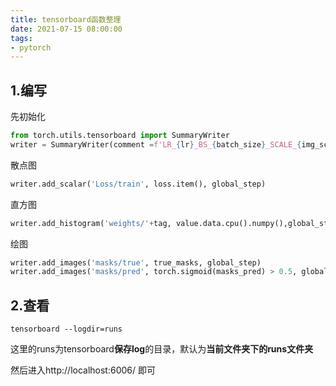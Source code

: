 ```yaml
---
title: tensorboard函数整理
date: 2021-07-15 08:00:00
tags:  
- pytorch
---
```




## 1.编写

先初始化

```python
from torch.utils.tensorboard import SummaryWriter
writer = SummaryWriter(comment =f'LR_{lr}_BS_{batch_size}_SCALE_{img_scale}')
```

散点图

```python
writer.add_scalar('Loss/train', loss.item(), global_step) 
```

直方图

```python
writer.add_histogram('weights/'+tag, value.data.cpu().numpy(),global_step)
```

绘图

```python
writer.add_images('masks/true', true_masks, global_step)
writer.add_images('masks/pred', torch.sigmoid(masks_pred) > 0.5, global_step)
```



## 2.查看

```shell
tensorboard --logdir=runs
```

这里的runs为tensorboard**保存log**的目录，默认为**当前文件夹下的runs文件夹**

然后进入http://localhost:6006/ 即可

